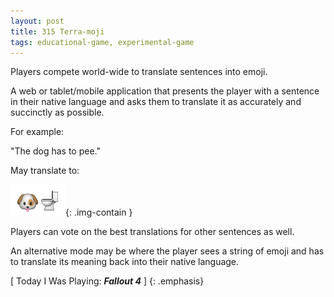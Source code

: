 ```yaml
---
layout: post
title: 315 Terra-moji
tags: educational-game, experimental-game
---
```

Players compete world-wide to translate sentences into emoji.

A web or tablet/mobile application that presents the player with a sentence in their native language and asks them to translate it as accurately and succinctly as possible.

For example:

"The dog has to pee."

May translate to:

![TerraMoji](/img/games/315_Terra-moji.png "TerraMoji"){: .img-contain }

Players can vote on the best translations for other sentences as well.

An alternative mode may be where the player sees a string of emoji and has to translate its meaning back into their native language.

[ Today I Was Playing: ***Fallout 4*** ]
{: .emphasis}